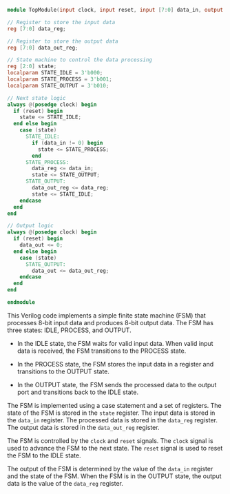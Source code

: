 ```verilog
module TopModule(input clock, input reset, input [7:0] data_in, output [7:0] data_out);

// Register to store the input data
reg [7:0] data_reg;

// Register to store the output data
reg [7:0] data_out_reg;

// State machine to control the data processing
reg [2:0] state;
localparam STATE_IDLE = 3'b000;
localparam STATE_PROCESS = 3'b001;
localparam STATE_OUTPUT = 3'b010;

// Next state logic
always @(posedge clock) begin
  if (reset) begin
    state <= STATE_IDLE;
  end else begin
    case (state)
      STATE_IDLE:
        if (data_in != 0) begin
          state <= STATE_PROCESS;
        end
      STATE_PROCESS:
        data_reg <= data_in;
        state <= STATE_OUTPUT;
      STATE_OUTPUT:
        data_out_reg <= data_reg;
        state <= STATE_IDLE;
    endcase
  end
end

// Output logic
always @(posedge clock) begin
  if (reset) begin
    data_out <= 0;
  end else begin
    case (state)
      STATE_OUTPUT:
        data_out <= data_out_reg;
    endcase
  end
end

endmodule
```

This Verilog code implements a simple finite state machine (FSM) that processes 8-bit input data and produces 8-bit output data. The FSM has three states: IDLE, PROCESS, and OUTPUT.

- In the IDLE state, the FSM waits for valid input data. When valid input data is received, the FSM transitions to the PROCESS state.

- In the PROCESS state, the FSM stores the input data in a register and transitions to the OUTPUT state.

- In the OUTPUT state, the FSM sends the processed data to the output port and transitions back to the IDLE state.

The FSM is implemented using a case statement and a set of registers. The state of the FSM is stored in the `state` register. The input data is stored in the `data_in` register. The processed data is stored in the `data_reg` register. The output data is stored in the `data_out_reg` register.

The FSM is controlled by the `clock` and `reset` signals. The `clock` signal is used to advance the FSM to the next state. The `reset` signal is used to reset the FSM to the IDLE state.

The output of the FSM is determined by the value of the `data_in` register and the state of the FSM. When the FSM is in the OUTPUT state, the output data is the value of the `data_reg` register.